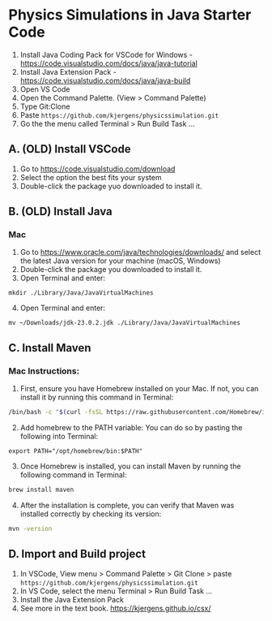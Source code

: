 # Physics Simulations in Java Starter Code

1. Install Java Coding Pack for VSCode for Windows - https://code.visualstudio.com/docs/java/java-tutorial
2. Install Java Extension Pack - https://code.visualstudio.com/docs/java/java-build
3. Open VS Code
4. Open the Command Palette. (View > Command Palette)
5. Type Git:Clone
6. Paste `https://github.com/kjergens/physicssimulation.git`
7. Go the the menu called Terminal > Run Build Task ...

## A. (OLD) Install VSCode
1. Go to https://code.visualstudio.com/download 
2. Select the option the best fits your system
3. Double-click the package yuo downloaded to install it. 

## B. (OLD) Install Java
### Mac
1. Go to https://www.oracle.com/java/technologies/downloads/ and select the latest Java version for your machine (macOS, Windows)
2. Double-click the package you downloaded to install it.
3. Open Terminal and enter:
```
mkdir ./Library/Java/JavaVirtualMachines
```

4. Open Terminal and enter:
```
mv ~/Downloads/jdk-23.0.2.jdk ./Library/Java/JavaVirtualMachines
```

## C. Install Maven 
### Mac Instructions:
1. First, ensure you have Homebrew installed on your Mac. If not, you can install it by running this command in Terminal:

```bash
/bin/bash -c "$(curl -fsSL https://raw.githubusercontent.com/Homebrew/install/HEAD/install.sh)"
```

2. Add homebrew to the PATH variable: You can do so by pasting the following into Terminal:

```
export PATH="/opt/homebrew/bin:$PATH"
```

3. Once Homebrew is installed, you can install Maven by running the following command in Terminal:

```bash
brew install maven
```

4. After the installation is complete, you can verify that Maven was installed correctly by checking its version:

```bash
mvn -version
```
   

## D. Import and Build project
1. In VSCode, View menu > Command Palette > Git Clone > paste `https://github.com/kjergens/physicssimulation.git`
2. In VS Code, select the menu Terminal > Run Build Task ...
3. Install the Java Extension Pack
4. See more in the text book. https://kjergens.github.io/csx/

